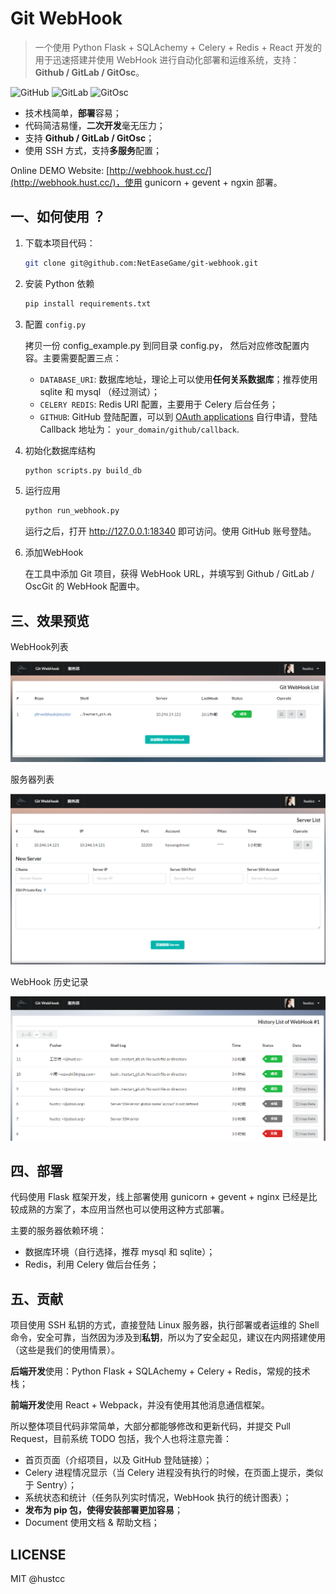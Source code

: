 # Git WebHook

> 一个使用 Python Flask + SQLAchemy + Celery + Redis + React 开发的用于迅速搭建并使用  WebHook 进行自动化部署和运维系统，支持：**Github / GitLab / GitOsc**。

![GitHub](http://shields.hust.cc/Supported-GitHub-brightgreen.svg) ![GitLab](http://shields.hust.cc/Supported-GitLab-green.svg) ![GitOsc](http://shields.hust.cc/Supported-GitOsc-blue.svg)

 - 技术栈简单，**部署**容易；
 - 代码简洁易懂，**二次开发**毫无压力；
 - 支持 **Github / GitLab / GitOsc**；
 - 使用 SSH 方式，支持**多服务**配置；

Online DEMO Website: [http://webhook.hust.cc/](http://webhook.hust.cc/)，使用 gunicorn + gevent + ngxin 部署。


## 一、如何使用 ？

1. 下载本项目代码：

	```sh
	git clone git@github.com:NetEaseGame/git-webhook.git
	```

2. 安装 Python 依赖

	```sh
	pip install requirements.txt
	```

3. 配置 `config.py`

	拷贝一份 config_example.py 到同目录 config.py， 然后对应修改配置内容。主要需要配置三点：
	
	 - `DATABASE_URI`: 数据库地址，理论上可以使用**任何关系数据库**；推荐使用 sqlite 和 mysql （经过测试）；
	 - `CELERY REDIS`: Redis URI 配置，主要用于 Celery 后台任务；
	 - `GITHUB`: GitHub 登陆配置，可以到 [OAuth applications](https://github.com/settings/developers) 自行申请，登陆 Callback 地址为： `your_domain/github/callback`.

4. 初始化数据库结构
	
	```sh
	python scripts.py build_db
	```

5. 运行应用

	```sh
	python run_webhook.py
	```
	
	运行之后，打开 http://127.0.0.1:18340 即可访问。使用 GitHub 账号登陆。

6. 添加WebHook

	在工具中添加 Git 项目，获得 WebHook URL，并填写到 Github / GitLab / OscGit 的 WebHook 配置中。


## 三、效果预览

WebHook列表

![webhook.png](app/static/res/img/webhook.png)

服务器列表

![server.png](app/static/res/img/server.png)

WebHook 历史记录

![history.png](app/static/res/img/history.png)


## 四、部署

代码使用 Flask 框架开发，线上部署使用 gunicorn + gevent + nginx 已经是比较成熟的方案了，本应用当然也可以使用这种方式部署。

主要的服务器依赖环境：

 - 数据库环境（自行选择，推荐 mysql 和 sqlite）；
 - Redis，利用 Celery 做后台任务；


## 五、贡献

项目使用 SSH 私钥的方式，直接登陆 Linux 服务器，执行部署或者运维的 Shell 命令，安全可靠，当然因为涉及到**私钥**，所以为了安全起见，建议在内网搭建使用（这些是我们的使用情景）。

**后端开发**使用：Python Flask + SQLAchemy + Celery + Redis，常规的技术栈；

**前端开发**使用 React + Webpack，并没有使用其他消息通信框架。

所以整体项目代码非常简单，大部分都能够修改和更新代码，并提交 Pull Request，目前系统 TODO 包括，我个人也将注意完善：


 - 首页页面（介绍项目，以及 GitHub 登陆链接）；
 - Celery 进程情况显示（当 Celery 进程没有执行的时候，在页面上提示，类似于 Sentry）；
 - 系统状态和统计（任务队列实时情况，WebHook 执行的统计图表）；
 - **发布为 pip 包，使得安装部署更加容易**；
 - Document 使用文档 & 帮助文档；


## LICENSE

MIT @hustcc